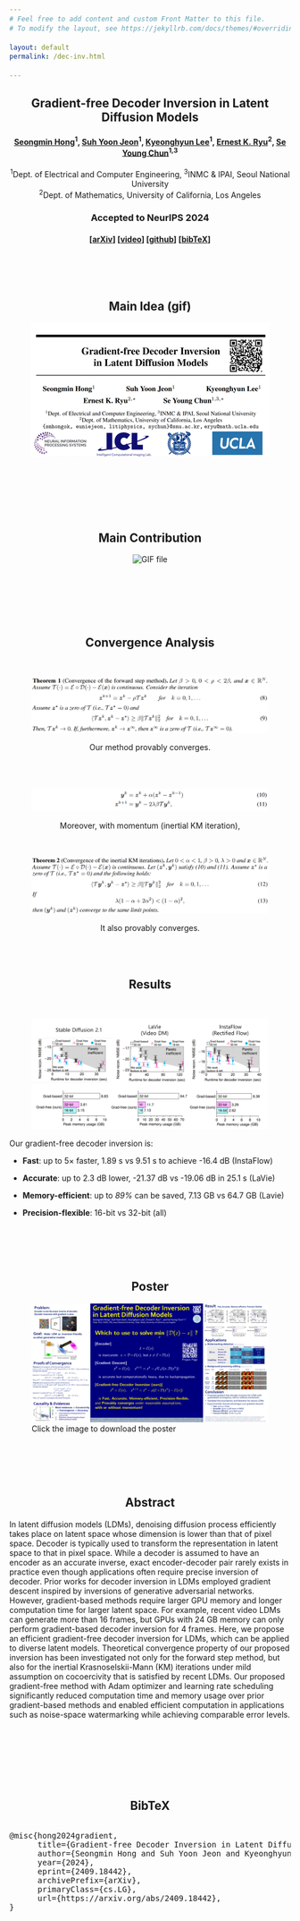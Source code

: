 ```yaml
---
# Feel free to add content and custom Front Matter to this file.
# To modify the layout, see https://jekyllrb.com/docs/themes/#overriding-theme-defaults

layout: default
permalink: /dec-inv.html

---
```


## <center>Gradient-free Decoder Inversion in Latent Diffusion Models</center>

#### <center> <a href="">Seongmin Hong</a><sup>1</sup>, <a href="https://www.linkedin.com/in/suhyoonjeon">Suh Yoon Jeon</a><sup>1</sup>, <a href="https://www.linkedin.com/in/khlee0192">Kyeonghyun Lee</a><sup>1</sup>, <a href="https://ernestryu.com/">Ernest K. Ryu</a><sup>2</sup>, <a href="https://icl.snu.ac.kr/pi">Se Young Chun</a><sup>1,3</sup></center>

<center>
<sup>1</sup>Dept. of Electrical and Computer Engineering, <sup>3</sup>INMC & IPAI, Seoul National University     
<br>
<sup>2</sup>Dept. of Mathematics, University of California, Los Angeles   
<br>
</center>


### <center>Accepted to <strong>NeurIPS 2024</strong> </center>



#### <center>[<a href="http://arxiv.org/abs/2409.18442">arXiv</a>] [<a href="https://recorder-v3.slideslive.com/#/share?share=94209&s=10070c25-7055-403c-bd99-5bfc52ab749d">video</a>] [<a href="https://github.com/smhongok/dec-inv">github</a>] [<a href="#bibtex">bibTeX</a>]</center>

<br>

<br>

<br>

## <center>Main Idea (gif)</center>

<p align="center">
    <img src="./files/hong2024decinv/dec-inv.gif" alt="GIF file">
</p>
<br><br><br><br><br>

## <center>Main Contribution</center>

<p align="center">
    <img src="./files/hong2024decinv/10p.gif" alt="GIF file">
</p>

<br><br><br><br><br>

## <center> Convergence Analysis </center>

<br>

<p align="center">
    <figure>
        <img src="./files/hong2024decinv/thm1.png" alt="GIF file" >
    </figure>
</p>

<center>Our method provably converges.</center>

<br>

<br>

<br>

<p align="center">
    <figure>
        <img src="./files/hong2024decinv/km.png" alt="png file" >
    </figure>
</p>

<center>Moreover, with momentum (inertial KM iteration),</center>

<br>

<br>

<p align="center">
    <figure>
        <img src="./files/hong2024decinv/thm2.png" alt="png file" >
    </figure>
</p>

<center>It also provably converges.</center>

<br>

<br>

<br>

## <center> Results </center>

<br>

<p align="center">
    <figure>
        <img src="./files/hong2024decinv/results.png" alt="png file" >
    </figure>
</p>

Our gradient-free decoder inversion is:

- **Fast**: up to 5× faster, 1.89 s vs 9.51 s to achieve -16.4 dB (InstaFlow) 

- **Accurate**: up to 2.3 dB lower, -21.37 dB vs -19.06 dB in 25.1 s (LaVie) 

- **Memory-efficient**: up to *89%* can be saved, 7.13 GB vs 64.7 GB (Lavie) 

- **Precision-flexible**: 16-bit vs 32-bit (all)

<br>

<br>

<br>

<br>

## <center>Poster</center>

<p align="center">
    <figure>
        <a href="./files/hong2024decinv/poster.png" download="poster.png">
            <img src="./files/hong2024decinv/poster.png" alt="png file" style="max-width: 100%; height: auto;">
        </a>
        <figcaption>Click the image to download the poster</figcaption>
    </figure>
</p>


<br>

<br>

<br>

<br>

## <center>Abstract</center>

In latent diffusion models (LDMs), denoising diffusion process efficiently takes place on latent space whose dimension is lower than that of pixel space. Decoder is typically used to transform the representation in latent space to that in pixel space. While a decoder is assumed to have an encoder as an accurate inverse, exact encoder-decoder pair rarely exists in practice even though applications often require precise inversion of decoder. Prior works for decoder inversion in LDMs employed gradient descent inspired by inversions of generative adversarial networks. However, gradient-based methods require larger GPU memory and longer computation time for larger latent space. For example, recent video LDMs can generate more than 16 frames, but GPUs with 24 GB memory can only perform gradient-based decoder inversion for 4 frames. Here, we propose an efficient gradient-free decoder inversion for LDMs, which can be applied to diverse latent models. Theoretical convergence property of our proposed inversion has been investigated not only for the forward step method, but also for the inertial Krasnoselskii-Mann (KM) iterations under mild assumption on cocoercivity that is satisfied by recent LDMs. Our proposed gradient-free method with Adam optimizer and learning rate scheduling significantly reduced computation time and memory usage over prior gradient-based methods and enabled efficient computation in applications such as noise-space watermarking while achieving comparable error levels.



<br><br>

<br><br><br>



<a name="bibtex">

## <center>BibTeX</center>

<pre> 
@misc{hong2024gradient,
      title={Gradient-free Decoder Inversion in Latent Diffusion Models}, 
      author={Seongmin Hong and Suh Yoon Jeon and Kyeonghyun Lee and Ernest K. Ryu and Se Young Chun},
      year={2024},
      eprint={2409.18442},
      archivePrefix={arXiv},
      primaryClass={cs.LG},
      url={https://arxiv.org/abs/2409.18442}, 
}
</pre>
